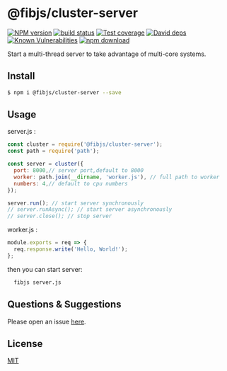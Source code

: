 # @fibjs/cluster-server

[![NPM version][npm-image]][npm-url]
[![build status][travis-image]][travis-url]
[![Test coverage][codecov-image]][codecov-url]
[![David deps][david-image]][david-url]
[![Known Vulnerabilities][snyk-image]][snyk-url]
[![npm download][download-image]][download-url]

[npm-image]: https://img.shields.io/npm/v/@fibjs/cluster-server.svg?style=flat-square
[npm-url]: https://npmjs.org/package/@fibjs/cluster-server
[travis-image]: https://img.shields.io/travis/fibjs-modules/cluster-server.svg?style=flat-square
[travis-url]: https://travis-ci.org/fibjs-modules/cluster-server
[codecov-image]: https://img.shields.io/codecov/c/github/fibjs-modules/cluster-server.svg?style=flat-square
[codecov-url]: https://codecov.io/github/fibjs-modules/cluster-server?branch=master
[david-image]: https://img.shields.io/david/fibjs-modules/cluster-server.svg?style=flat-square
[david-url]: https://david-dm.org/fibjs-modules/cluster-server
[snyk-image]: https://snyk.io/test/npm/@fibjs/cluster-server/badge.svg?style=flat-square
[snyk-url]: https://snyk.io/test/npm/@fibjs/cluster-server
[download-image]: https://img.shields.io/npm/dm/@fibjs/cluster-server.svg?style=flat-square
[download-url]: https://npmjs.org/package/@fibjs/cluster-server

Start a multi-thread server to take advantage of multi-core systems.

## Install

```bash
$ npm i @fibjs/cluster-server --save
```

## Usage

server.js :

```js
const cluster = require('@fibjs/cluster-server');
const path = require('path');

const server = cluster({
  port: 8000,// server port,default to 8000
  worker: path.join(__dirname, 'worker.js'), // full path to worker 
  numbers: 4,// default to cpu numbers
});

server.run(); // start server synchronously
// server.runAsync(); // start server asynchronously
// server.close(); // stop server
```

worker.js :

```js
module.exports = req => {
  req.response.write('Hello, World!');
};
```

then you can start server:

```bash
  fibjs server.js
```

## Questions & Suggestions

Please open an issue [here](https://github.com/fibjs-modules/cluster-server/issues).

## License

[MIT](LICENSE)